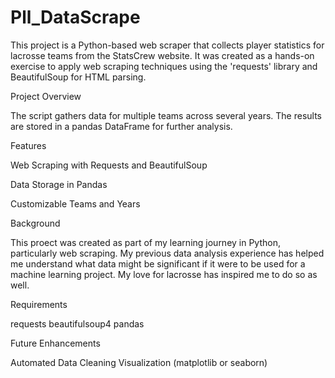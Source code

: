 # Pll_DataScrape
This project is a Python-based web scraper that collects player statistics for lacrosse teams from the StatsCrew website. It was created as a hands-on exercise to apply web scraping techniques using the 'requests' library and BeautifulSoup for HTML parsing.

Project Overview

The script gathers data for multiple teams across several years. The results are stored in a pandas DataFrame for further analysis. 


Features

Web Scraping with Requests and BeautifulSoup

Data Storage in Pandas

Customizable Teams and Years


Background

This proect was created as part of my learning journey in Python, particularly web scraping. My previous data analysis experience has helped me understand what data might be significant if it were to be used for a machine learning project. My love for lacrosse has inspired me to do so as well. 


Requirements

requests
beautifulsoup4
pandas

Future Enhancements

Automated Data Cleaning
Visualization (matplotlib or seaborn)